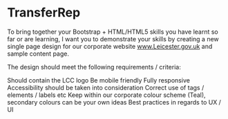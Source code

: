 # TransferRep
To bring together your Bootstrap + HTML/HTML5 skills you have learnt so far or are learning, I want you to demonstrate your skills by creating a new single page design for our corporate website www.Leicester.gov.uk and sample content page.

 

The design should meet the following requirements / criteria:

Should contain the LCC logo
Be mobile friendly
Fully responsive
Accessibility should be taken into consideration
Correct use of tags / elements / labels etc
Keep within our corporate colour scheme (Teal), secondary colours can be your own ideas
Best practices in regards to UX / UI